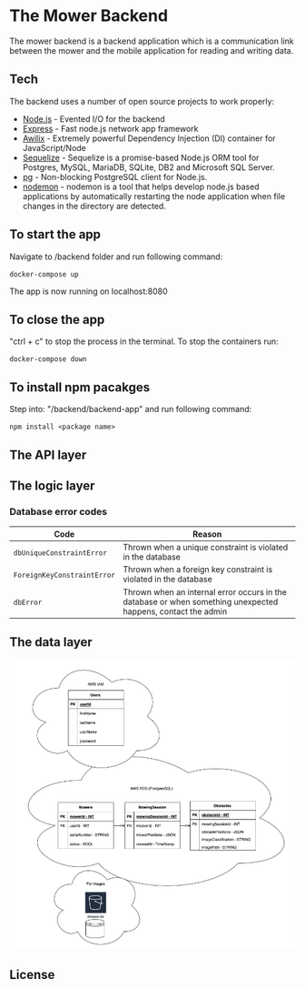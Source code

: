 # The Mower Backend 

The mower backend is a backend application which is a communication link between the mower and the mobile application for reading and writing data.

## Tech

The backend uses a number of open source projects to work properly:

- [Node.js] - Evented I/O for the backend
- [Express] - Fast node.js network app framework 
- [Awilix] - Extremely powerful Dependency Injection (DI) container for JavaScript/Node
- [Sequelize] - Sequelize is a promise-based Node.js ORM tool for Postgres, MySQL, MariaDB, SQLite, DB2 and Microsoft SQL Server.
- [pg] - Non-blocking PostgreSQL client for Node.js.
- [nodemon] - nodemon is a tool that helps develop node.js based applications by automatically restarting the node application when file changes in the directory are detected.
## To start the app
Navigate to /backend folder and run following command:
```
docker-compose up
```
The app is now running on localhost:8080

## To close the app
"ctrl + c" to stop the process in the terminal.
To stop the containers run:
```
docker-compose down
```

## To install npm pacakges
Step into: "/backend/backend-app" and run following command:
```
npm install <package name>
```
## The API layer 
## The logic layer
### Database error codes
|           Code             |                                Reason                               |   
| -------------------------  | ------------------------------------------------------------------- |
| `dbUniqueConstraintError`  | Thrown when a unique constraint is violated in the database         | 
| `ForeignKeyConstraintError`| Thrown when a foreign key constraint is violated in the database    | 
| `dbError`                  | Thrown when an internal error occurs in the database or when something unexpected happens, contact the admin|
## The data layer

![Data structure](/documentation/dataStructure.png)
 



## License


 [Awilix]: <https://www.npmjs.com/package/awilix>

   [dill]: <https://github.com/joemccann/dillinger>
   [git-repo-url]: <https://github.com/joemccann/dillinger.git>
   [john gruber]: <http://daringfireball.net>
   [df1]: <http://daringfireball.net/projects/markdown/>
   [markdown-it]: <https://github.com/markdown-it/markdown-it>
   [Ace Editor]: <http://ace.ajax.org>
   [node.js]: <http://nodejs.org>
   [Express]: <http://expressjs.com/>
   [jQuery]: <http://jquery.com>
   [Sequelize]:<https://www.npmjs.com/package/sequelize>
   [Nodemon]:<https://www.npmjs.com/package/nodemon>
   [pg]:<https://www.npmjs.com/package/pg>